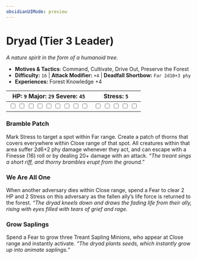 ```yaml
---
obsidianUIMode: preview
---
```

# Dryad (Tier 3 Leader)

*A nature spirit in the form of a humanoid tree.*

- **Motives & Tactics**: Command, Cultivate, Drive Out, Preserve the Forest
- **Difficulty:** `16` | **Attack Modifier:** `+4` | **Deadfall Shortbow:** `Far 2d10+3 phy`
- **Experiences:** Forest Knowledge +4

| HP: `9` Major: `29` Severe: `45` | Stress: `5` |
|--|--|
|  <input type="checkbox" unchecked id="f025089e"> <input type="checkbox" unchecked id="18083392"> <input type="checkbox" unchecked id="e4c1ac13"> <input type="checkbox" unchecked id="bbcb69c4"> <input type="checkbox" unchecked id="13f1805e"> <input type="checkbox" unchecked id="bb52cfa5"> <input type="checkbox" unchecked id="ecfa3282"> <input type="checkbox" unchecked id="dcc24693"> <input type="checkbox" unchecked id="f8f7386f"> |  <input type="checkbox" unchecked id="773f22c2"> <input type="checkbox" unchecked id="b70ce0ed"> <input type="checkbox" unchecked id="30deef5b"> <input type="checkbox" unchecked id="c5319c9a"> <input type="checkbox" unchecked id="96720e95"> |

### Bramble Patch

Mark Stress to target a spot within Far range. Create a patch of thorns that covers everywhere within Close range of that spot. All creatures within that area suffer 2d6+2 phy damage whenever they act, and can escape with a Finesse (16) roll or by dealing 20+ damage with an attack. *“The treant sings a short riff, and thorny brambles erupt from the ground.”*

### We Are All One

When another adversary dies within Close range, spend a Fear to clear 2 HP and 2 Stress on this adversary as the fallen ally’s life force is returned to the forest. *“The dryad kneels down and draws the fading life from their ally, rising with eyes filled with tears of grief and rage.*

### Grow Saplings

Spend a Fear to grow three Treant Sapling Minions, who appear at Close range and instantly activate. *“The dryad plants seeds, which instantly grow up into animate saplings.”*



